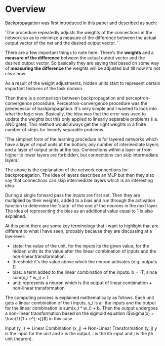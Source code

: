 # Overview

Backpropagation was first introduced in this paper and described as such:

'The procedure repeatedly adjusts the weights of the connections in the network so as to minimize a measure of the difference between the actual output vector of the net and the desired output vector. '

There are a few important things to note here. There's the **weights** and a **measure of the difference** between the actual output vector and the desired output vector. So basically they are saying that based on some way of **measuring the difference** the weights will be adjusted but till now it's not clear how.

As a result of the weight adjustments, hidden units start to represent certain important features of the task domain.

Then there is a comparison between backpropagation and perceptron-convergence procedure. Perceptron-convergence procedure was the predecessor of backpropagation. It's very simple and I wanted to look into what the logic was. Basically, the idea was that the error was used to update the weights but this only applied to linearly separable problems (i.e. AND gate). This method would always get the right weights in a finite number of steps for linearly separable problems.

'The simplest form of the learning procedure is for layered
networks which have a layer of input units at the bottom; any
number of intermediate layers; and a layer of output units at
the top. Connections within a layer or from higher to lower
layers are forbidden, but connections can skip intermediate
layers.'

The above is the explanation of the network connections for backpropagation. The idea of layers describes an MLP but then they also say that connections can skip intermediate layers which is an interesting idea. 

During a single forward pass the inputs are first set. Then they are multiplied by their weights, added to a bias and run through the activation function to determine the 'state' of the one of the neurons in the next layer. The idea of representing the bias as an additional value equal to 1 is also explained.

At this point there are some key terminology that I want to highlight that are different to what I have seen, probably because they are discussing at a low-level:
 - state: the value of the unit, for the inputs its the given value, for the hidden units its the value after the linear combination of inputs and the non-linear transformation.
 - threshold: it's the value above which the neuron activates (e.g. outputs 1)
 - bias: a term added to the linear combination of the inputs. b = -T, since sum(x_i * w_i) > T
 - unit: represents a neuron which is the output of linear combination + non-linear transformation

The computing process is explained mathematically as follows. Each unit gets a linear combination of the i inputs, y_i is all the inputs and the output for the linear combination is sum(x_i * w_i) + b. Then the output undergoes a non-linear transformation based on the sigmoid equation ($\sigma(x) = \frac{1}{1 + e^{-x}}$) in this case.

Input (y_i) -> Linear Combination (x_j) -> Non-Linear Transformation (y_j)
y is the input for the unit and x is the output. i is the ith input and j is the jth unit (neuron).


